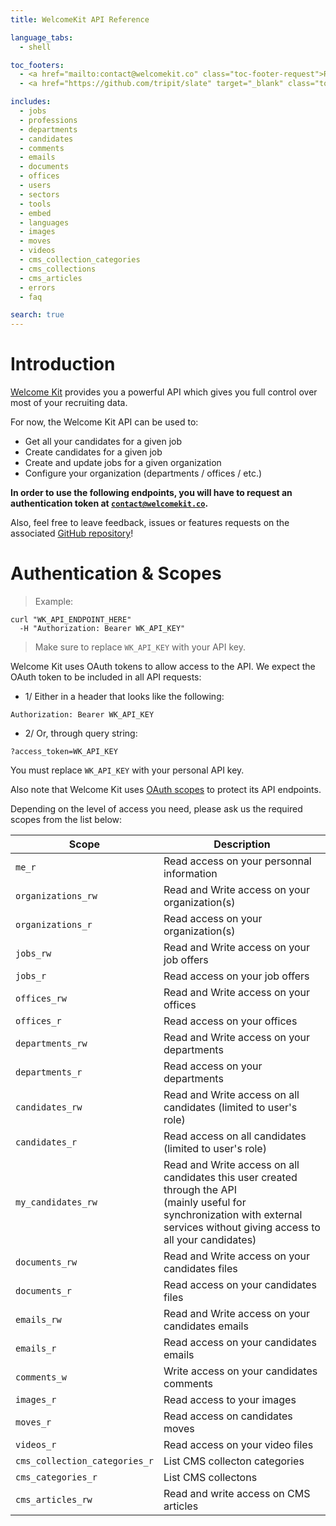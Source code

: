 ```yaml
---
title: WelcomeKit API Reference

language_tabs:
  - shell

toc_footers:
  - <a href="mailto:contact@welcomekit.co" class="toc-footer-request">Request a token</a>
  - <a href="https://github.com/tripit/slate" target="_blank" class="toc-footer-copyright">Powered by Slate</a>

includes:
  - jobs
  - professions
  - departments
  - candidates
  - comments
  - emails
  - documents
  - offices
  - users
  - sectors
  - tools
  - embed
  - languages
  - images
  - moves
  - videos
  - cms_collection_categories
  - cms_collections
  - cms_articles
  - errors
  - faq

search: true
---
```


# Introduction

<a href="https://www.welcomekit.co/" target="_blank">Welcome Kit</a> provides you a powerful API which gives you full control over most of your recruiting data.

For now, the Welcome Kit API can be used to:

* Get all your candidates for a given job
* Create candidates for a given job
* Create and update jobs for a given organization
* Configure your organization (departments / offices / etc.)

<strong>In order to use the following endpoints, you will have to request an authentication token at <code>contact@welcomekit.co</code>.</strong>

Also, feel free to leave feedback, issues or features requests on the associated <a href="https://github.com/WTTJ/wk-api-docs" target="_blank">GitHub repository</a>!

# Authentication & Scopes

> Example:

```shell
curl "WK_API_ENDPOINT_HERE"
  -H "Authorization: Bearer WK_API_KEY"
```

> Make sure to replace `WK_API_KEY` with your API key.

Welcome Kit uses OAuth tokens to allow access to the API. We expect the OAuth token to be included in all API requests:

* 1/ Either in a header that looks like the following:

`Authorization: Bearer WK_API_KEY`

* 2/ Or, through query string:

`?access_token=WK_API_KEY`

<aside class="notice">
You must replace <code>WK_API_KEY</code> with your personal API key.
</aside>

Also note that Welcome Kit uses [OAuth scopes](https://tools.ietf.org/html/draft-ietf-oauth-v2-31#section-3.3) to protect its API endpoints.

Depending on the level of access you need, please ask us the required scopes from the list below:

Scope | Description
--- | ---
`me_r` |  Read access on your personnal information
`organizations_rw` |  Read and Write access on your organization(s)
`organizations_r` |  Read access on your organization(s)
`jobs_rw` |  Read and Write access on your job offers
`jobs_r` |  Read access on your job offers
`offices_rw` |  Read and Write access on your offices
`offices_r` |  Read access on your offices
`departments_rw` |  Read and Write access on your departments
`departments_r` |  Read access on your departments
`candidates_rw` |  Read and Write access on all candidates (limited to user's role)
`candidates_r` |  Read access on all candidates (limited to user's role)
`my_candidates_rw` |  Read and Write access on all candidates this user created through the API <br/>(mainly useful for synchronization with external services without giving access to all your candidates)
`documents_rw` |  Read and Write access on your candidates files
`documents_r` |  Read access on your candidates files
`emails_rw` |  Read and Write access on your candidates emails
`emails_r` |  Read access on your candidates emails
`comments_w` | Write access on your candidates comments
`images_r` | Read access to your images
`moves_r` |  Read access on candidates moves
`videos_r` | Read access on your video files
`cms_collection_categories_r` | List CMS collecton categories
`cms_categories_r` |  List CMS collectons
`cms_articles_rw` | Read and write access on CMS articles

